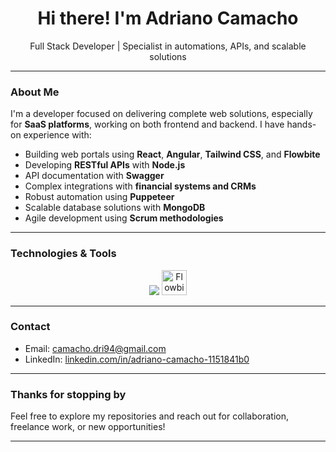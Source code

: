 <h1 align="center">Hi there! I'm Adriano Camacho </h1>
<p align="center">Full Stack Developer | Specialist in automations, APIs, and scalable solutions</p>

---

### About Me

I'm a developer focused on delivering complete web solutions, especially for **SaaS platforms**, working on both frontend and backend. I have hands-on experience with:

- Building web portals using **React**, **Angular**, **Tailwind CSS**, and **Flowbite**
- Developing **RESTful APIs** with **Node.js**
- API documentation with **Swagger**
- Complex integrations with **financial systems and CRMs**
- Robust automation using **Puppeteer**
- Scalable database solutions with **MongoDB**
- Agile development using **Scrum methodologies**

---

### Technologies & Tools

<p align="center">
  <img src="https://skillicons.dev/icons?i=js,ts,nodejs,react,angular,html,css,tailwind,mongodb,github,vite" />
  <img src="https://flowbite.com/docs/images/logo.svg" alt="Flowbite" width="40" />
</p>

---

### Contact

- Email: [camacho.dri94@gmail.com](mailto:camacho.dri94@gmail.com)  
- LinkedIn: [linkedin.com/in/adriano-camacho-1151841b0](https://www.linkedin.com/in/adriano-camacho-1151841b0/)

---

### Thanks for stopping by

Feel free to explore my repositories and reach out for collaboration, freelance work, or new opportunities!

---
